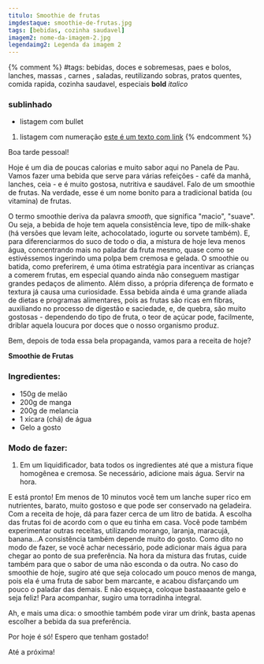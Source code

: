 ```yaml
---
titulo: Smoothie de frutas
imgdestaque: smoothie-de-frutas.jpg
tags: [bebidas, cozinha saudavel]
imagem2: nome-da-imagem-2.jpg
legendaimg2: Legenda da imagem 2
---
```

{% comment %}
#tags: bebidas, doces e sobremesas, paes e bolos, lanches, massas , carnes , saladas, reutilizando sobras, pratos quentes, comida rapida, cozinha saudavel, especiais
**bold**
*italico*
### sublinhado
* listagem com bullet
1. listagem com numeração
[este é um texto com link](https://www.enderecodolink.com)
{% endcomment %}

Boa tarde pessoal! 

Hoje é um dia de poucas calorias e muito sabor aqui no Panela de Pau. Vamos fazer uma bebida que serve para várias refeições - café da manhã, lanches, ceia - e é muito gostosa, nutritiva e saudável. Falo de um smoothie de frutas. Na verdade, esse é um nome bonito para a tradicional batida (ou vitamina) de frutas.

O termo smoothie deriva da palavra *smooth*, que significa "macio", "suave". Ou seja, a bebida de hoje tem aquela consistência leve, tipo de milk-shake (há versões que levam leite, achocolatado, iogurte ou sorvete também). E, para diferenciarmos do suco de todo o dia, a mistura de hoje leva menos água, concentrando mais no paladar da fruta mesmo, quase como se estivéssemos ingerindo uma polpa bem cremosa e gelada. O smoothie ou batida, como preferirem, é uma ótima estratégia para incentivar as crianças a comerem frutas, em especial quando ainda não conseguem mastigar grandes pedaços de alimento. Além disso, a própria diferença de formato e textura já causa uma curiosidade. Essa bebida ainda é uma grande aliada de dietas e programas alimentares, pois as frutas são ricas em fibras, auxiliando no processo de digestão e saciedade, e, de quebra, são muito gostosas - dependendo do tipo de fruta, o teor de açúcar pode, facilmente, driblar aquela loucura por doces que o nosso organismo produz. 

Bem, depois de toda essa bela propaganda, vamos para a receita de hoje?

**Smoothie de Frutas**

### Ingredientes:

* 150g de melão
* 200g de manga
* 200g de melancia
* 1 xícara (chá) de água 
* Gelo a gosto

### Modo de fazer:

1. Em um liquidificador, bata todos os ingredientes até que a mistura fique homogênea e cremosa. Se necessário, adicione mais água. Servir na hora.

E está pronto! Em menos de 10 minutos você tem um lanche super rico em nutrientes, barato, muito gostoso e que pode ser conservado na geladeira. Com a receita de hoje, dá para fazer cerca de um litro de batida. A escolha das frutas foi de acordo com o que eu tinha em casa. Você pode também experimentar outras receitas, utilizando morango, laranja, maracujá, banana...A consistência também depende muito do gosto. Como dito no modo de fazer, se você achar necessário, pode adicionar mais água para chegar ao ponto de sua preferência. Na hora da mistura das frutas, cuide também para que o sabor de uma não esconda o da outra. No caso do smoothie de hoje, sugiro até que seja colocado um pouco menos de manga, pois ela é uma fruta de sabor bem marcante, e acabou disfarçando um pouco o paladar das demais. E não esqueça, coloque bastaaaante gelo e seja feliz! Para acompanhar, sugiro uma torradinha integral. 

Ah, e mais uma dica: o smoothie também pode virar um drink, basta apenas escolher a bebida da sua preferência.

Por hoje é só! Espero que tenham gostado!

Até a próxima!
